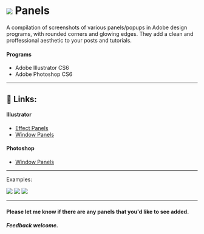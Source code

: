 # ![](https://i.stack.imgur.com/ilYrn.png) Panels 

A compilation of screenshots of various panels/popups in Adobe design programs, with rounded corners and glowing edges. They add a clean and proffessional aesthetic to your posts and tutorials.

#### Programs
- Adobe Illustrator CS6
- Adobe Photoshop CS6
____
## 🔗 Links:

#### Illustrator
* [Effect Panels](https://github.com/WELZ-gh/Panels/wiki/Effect)
* [Window Panels](https://github.com/WELZ-gh/Panels/wiki/Window)

#### Photoshop
* [Window Panels](https://github.com/WELZ-gh/Panels/wiki/PS-Window)


___

Examples:

![](https://camo.githubusercontent.com/11bed4125e693ebc8bb71319f1d036aa0bae1842/68747470733a2f2f627974656275636b65742e6f72672f736e6970706574732f57454c5a2d62622f7165626b52522f7261772f393331346232373034643865346539376137353736346535323435376133613165353739323634332f436f6c6f725247422e706e67) ![](https://camo.githubusercontent.com/d69f70ce84a61b095618a97d9f728774c0488973/68747470733a2f2f627974656275636b65742e6f72672f736e6970706574732f57454c5a2d62622f7165626b52522f7261772f393331346232373034643865346539376137353736346535323435376133613165353739323634332f436f6c6f724853422e706e67) ![](https://camo.githubusercontent.com/36fdb61ee2dedd9943a7a8afca19da0f6217b23f/68747470733a2f2f627974656275636b65742e6f72672f736e6970706574732f57454c5a2d62622f7165626b52522f7261772f393331346232373034643865346539376137353736346535323435376133613165353739323634332f436f6c6f72434d594b2e706e67)


___
#### Please let me know if there are any panels that you'd like to see added. 

##### Feedback welcome.
